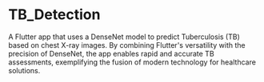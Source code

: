 # TB_Detection
A Flutter app that uses a DenseNet model to predict Tuberculosis (TB) based on chest X-ray images. By combining Flutter's versatility with the precision of DenseNet, the app enables rapid and accurate TB assessments, exemplifying the fusion of modern technology for healthcare solutions.
